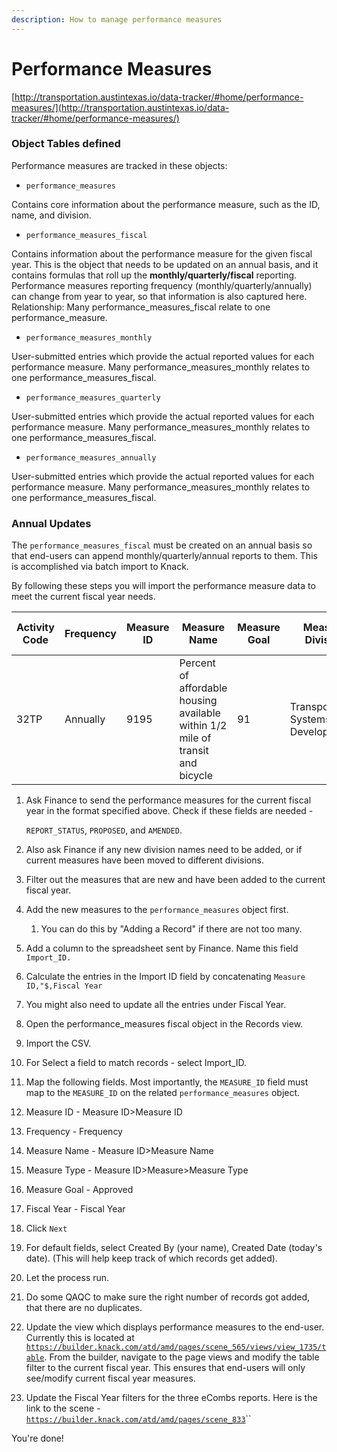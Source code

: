 ```yaml
---
description: How to manage performance measures
---
```


# Performance Measures

[http://transportation.austintexas.io/data-tracker/#home/performance-measures/](http://transportation.austintexas.io/data-tracker/#home/performance-measures/)

### Object Tables defined

Performance measures are tracked in these objects:

* `performance_measures`

Contains core information about the performance measure, such as the ID, name, and division.

* `performance_measures_fiscal`

Contains information about the performance measure for the given fiscal year. This is the object that needs to be updated on an annual basis, and it contains formulas that roll up the **monthly/quarterly/fiscal** reporting. Performance measures reporting frequency (monthly/quarterly/annually) can change from year to year, so that information is also captured here. Relationship: Many performance\_measures\_fiscal relate to one performance\_measure.

* `performance_measures_monthly`

User-submitted entries which provide the actual reported values for each performance measure. Many performance\_measures\_monthly relates to one performance\_measures\_fiscal.

* `performance_measures_quarterly`

User-submitted entries which provide the actual reported values for each performance measure. Many performance\_measures\_monthly relates to one performance\_measures\_fiscal.

* `performance_measures_annually`

User-submitted entries which provide the actual reported values for each performance measure. Many performance\_measures\_monthly relates to one performance\_measures\_fiscal.

### Annual Updates

The `performance_measures_fiscal` must be created on an annual basis so that end-users can append monthly/quarterly/annual reports to them. This is accomplished via batch import to Knack.

By following these steps you will import the performance measure data to meet the current fiscal year needs.

| Activity Code | Frequency | Measure ID | Measure Name                                                                   | Measure Goal | Measure Division                   | Measure Type | If the measure is new? | Fiscal Year |
| ------------- | --------- | ---------- | ------------------------------------------------------------------------------ | ------------ | ---------------------------------- | ------------ | ---------------------- | ----------- |
| 32TP          | Annually  | 9195       | Percent of affordable housing available within 1/2 mile of transit and bicycle | 91           | Transportation Systems Development | Average      | New                    | 2021        |

1.  Ask Finance to send the performance measures for the current fiscal year in the format specified above. Check if these fields are needed -&#x20;

    `REPORT_STATUS`, `PROPOSED`, and `AMENDED`.
2. Also ask Finance if any new division names need to be added, or if current measures have been moved to different divisions.
3. Filter out the measures that are new and have been added to the current fiscal year.
4. Add the new measures to the `performance_measures` object first.&#x20;
   1. You can do this by "Adding a Record" if there are not too many.
5. Add a column to the spreadsheet sent by Finance. Name this field `Import_ID.`
6. Calculate the entries in the Import ID field by concatenating `Measure ID,"$,Fiscal Year`
7. You might also need to update all the entries under Fiscal Year.
8. Open the performance\_measures fiscal object in the Records view.
9. Import the CSV.&#x20;
10. For Select a field to match records - select Import\_ID.
11. Map the following fields. Most importantly, the `MEASURE_ID` field must map to the `MEASURE_ID` on the related `performance_measures` object.
12. Measure ID - Measure ID>Measure ID
13. Frequency - Frequency
14. Measure Name - Measure ID>Measure Name
15. Measure Type - Measure ID>Measure>Measure Type
16. Measure Goal - Approved
17. Fiscal Year - Fiscal Year
18. Click `Next`
19. For default fields, select Created By (your name), Created Date (today's date). (This will help keep track of which records get added).
20. Let the process run.&#x20;
21. Do some QAQC to make sure the right number of records got added, that there are no duplicates.
22. Update the view which displays performance measures to the end-user. Currently this is located at [`https://builder.knack.com/atd/amd/pages/scene_565/views/view_1735/table`](https://builder.knack.com/atd/amd/pages/scene\_565/views/view\_1735/table). From the builder, navigate to the page views and modify the table filter to the current fiscal year. This ensures that end-users will only see/modify current fiscal year measures.
23. Update the Fiscal Year filters for the three eCombs reports. Here is the link to the scene - [`https://builder.knack.com/atd/amd/pages/scene_833`](https://builder.knack.com/atd/amd/pages/scene\_833)``

You're done!

